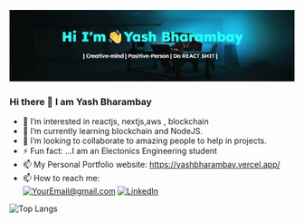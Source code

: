 <!-- ![Readme](common-readme.png) -->

<!-- ![Yash Bharambay](banner.png) -->

![Yash Bharambay](linkedin.jpg)

### Hi there 👋 I am Yash Bharambay

<!-- **YashBharambay/YashBharambay** is a ✨ _special_ ✨ repository because its `README.md` (this file) appears on your GitHub profile. -->

<!-- Here are some ideas to get you started: -->

<!-- - 🔭 I’m currently working on building my profile -->

- 👀 I’m interested in reactjs, nextjs,aws , blockchain
- 🌱 I’m currently learning blockchain and NodeJS.
- 👯 I’m looking to collaborate to amazing people to help in projects.
  <!-- - 🤔 I’m looking for help with ... -->
  <!-- - 💬 Ask me about ... -->
    <!-- - 📫 How to reach me: ybharambay@gmail.com -->
  <!-- - 😄 Pronouns: ... -->
- ⚡ Fun fact: ...I am an Electonics Engineering student
- 📫 My Personal Portfolio website: https://yashbharambay.vercel.app/
- 📫 How to reach me:<br/>
  <a href="mailto:ybharambay@gmail.com">![YourEmail@gmail.com](https://img.shields.io/badge/Gmail-D14836?style=for-the-badge&logo=gmail&logoColor=white)</a>
  <a href="https://www.linkedin.com/in/yash-bharambay-9873b220a">![LinkedIn](https://img.shields.io/badge/LinkedIn-0077B5?style=for-the-badge&logo=linkedin&logoColor=white)</a>

![Top Langs](https://github-readme-stats.vercel.app/api/top-langs/?username=YashBharambay&layout=compact)
